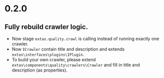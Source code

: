 # 0.2.0

## Fully rebuild crawler logic.

- Now stage `extas.quality.crawl` is calling instead of running exactly one crawler.
- Now `ICrawler` contain title and description and extends `extas\interfaces\plugins\IPlugin`.
- To build your own crawler, please extend `extas\components\quality\crawlers\Crawler` and fill in title and description (as properties).
 